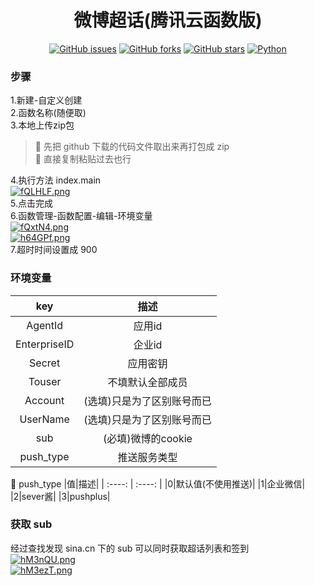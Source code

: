 <div align="center">
<h1>微博超话(腾讯云函数版)</h1>

[![GitHub issues](https://img.shields.io/github/issues/ICE99125/weibo_checkin?style=for-the-badge)](https://github.com/ICE99125/weibo_checkin/issues) [![GitHub forks](https://img.shields.io/github/forks/ICE99125/weibo_checkin?style=for-the-badge)](https://github.com/ICE99125/weibo_checkin/network) [![GitHub stars](https://img.shields.io/github/stars/ICE99125/weibo_checkin?style=for-the-badge)](https://github.com/ICE99125/weibo_checkin/stargazers) [![Python](https://img.shields.io/badge/python-3.6%2B-orange?style=for-the-badge)](https://www.python.org/)
</div>

### 步骤
1.新建-自定义创建  
2.函数名称(随便取)  
3.本地上传zip包  
>🎄 先把 github 下载的代码文件取出来再打包成 zip  
>🎃 直接复制粘贴过去也行  

4.执行方法 index.main  
[![fQLHLF.png](https://z3.ax1x.com/2021/08/08/fQLHLF.png)](https://imgtu.com/i/fQLHLF)  
5.点击完成  
6.函数管理-函数配置-编辑-环境变量  
[![fQxtN4.png](https://z3.ax1x.com/2021/08/08/fQxtN4.png)](https://imgtu.com/i/fQxtN4)  
[![h64GPf.png](https://z3.ax1x.com/2021/09/03/h64GPf.png)](https://imgtu.com/i/h64GPf)   
7.超时时间设置成 900
### 环境变量
|key|描述|
|:----:|:----:|
|AgentId|应用id|
|EnterpriseID|企业id|
|Secret|应用密钥|
|Touser|不填默认全部成员|
|Account|(选填)只是为了区别账号而已|
|UserName|(选填)只是为了区别账号而已|
|sub|(必填)微博的cookie|
|push_type|推送服务类型|

📌 push_type
|值|描述|
| :----: | :----: |
|0|默认值(不使用推送)|
|1|企业微信|
|2|sever酱|
|3|pushplus|
### 获取 sub  
经过查找发现 sina.cn 下的 sub 可以同时获取超话列表和签到   
[![hM3nQU.png](https://z3.ax1x.com/2021/08/27/hM3nQU.png)](https://imgtu.com/i/hM3nQU)  
[![hM3ezT.png](https://z3.ax1x.com/2021/08/27/hM3ezT.png)](https://imgtu.com/i/hM3ezT)
